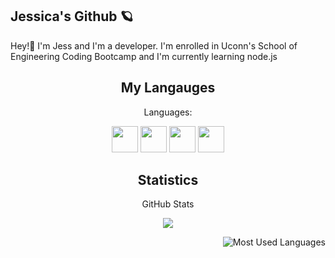 

## Jessica's Github 🪐
Hey!👋 
I'm Jess and I'm a developer. I'm enrolled in Uconn's School of Engineering Coding Bootcamp and I'm currently learning node.js 

<h2 align="center">My Langauges</h2>
<p align="center">Languages:</p>

<p align="center">
  <img src="https://img.shields.io/badge/CSS-3776AB?style=for-the-badge&logo=css&logoColor=black" height='42px'/>
  <img src="https://img.shields.io/badge/HTML-e97f00?style=for-the-badge&logo=html&logoColor=white" height='42px'/>
  <img src="https://img.shields.io/badge/JS-000000?style=for-the-badge&logo=javascript&logoColor=black" height='42px'>
  <img src="https://img.shields.io/badge/NodeJS-000000?style=for-the-badge&logo=node.js&logoColor=white" height='42px'>
</p>

<h2 align="center">Statistics</h2>
<p align="center">GitHub Stats</p>
<p align="center">
<img src="https://github-readme-stats.vercel.app/api?username=JessicaLDaley&show_icons=true&hide_border=true&theme=dark" />
</p>

<p align="center">
<img style="float: right;" alt="Most Used Languages" src="https://github-readme-stats.vercel.app/api/top-langs/?username=JessicaLDaley&layout=compact&hide_border=true&theme=dark" />
</p>
